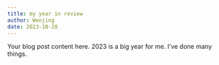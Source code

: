 ```yaml
---
title: my year in review
author: Wenjing
date: 2023-10-28
---
```

Your blog post content here.
2023 is a big year for me. I've done many things. 